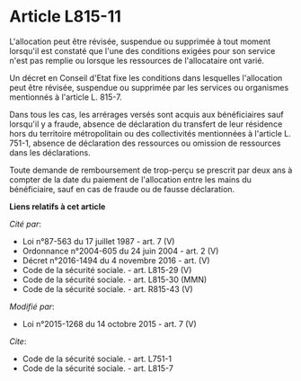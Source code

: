 # Article L815-11

L'allocation peut être révisée, suspendue ou supprimée à tout moment lorsqu'il est constaté que l'une des conditions exigées
pour son service n'est pas remplie ou lorsque les ressources de l'allocataire ont varié. 

Un décret en Conseil d'Etat fixe les conditions dans lesquelles l'allocation peut être révisée, suspendue ou supprimée par
les services ou organismes mentionnés à l'article L. 815-7. 

Dans tous les cas, les arrérages versés sont acquis aux bénéficiaires sauf lorsqu'il y a fraude, absence de déclaration du
transfert de leur résidence hors du territoire métropolitain ou des collectivités mentionnées à l'article L. 751-1, absence
de déclaration des ressources ou omission de ressources dans les déclarations. 

Toute demande de remboursement de trop-perçu se prescrit par deux ans à compter de la date du paiement de l'allocation entre
les mains du bénéficiaire, sauf en cas de fraude ou de fausse déclaration.

**Liens relatifs à cet article**

_Cité par_:

  - Loi n°87-563 du 17 juillet 1987 - art. 7 (V)
  - Ordonnance n°2004-605 du 24 juin 2004 - art. 2 (V)
  - Décret n°2016-1494 du 4 novembre 2016 - art. (V)
  - Code de la sécurité sociale. - art. L815-29 (V)
  - Code de la sécurité sociale. - art. L815-30 (MMN)
  - Code de la sécurité sociale. - art. R815-43 (V)

_Modifié par_:

  - Loi n°2015-1268 du 14 octobre 2015 - art. 7 (V)

_Cite_:

  - Code de la sécurité sociale. - art. L751-1
  - Code de la sécurité sociale. - art. L815-7
